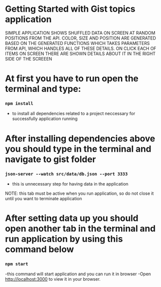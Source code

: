 # Getting Started with Gist topics application

SIMPLE APPLICATION SHOWS SHUFFLED DATA ON SCREEN AT RANDOM POSITIONS FROM THE API. COLOR, SIZE AND POSITION ARE GENERATED BASED ON THE GENERATED FUNCTIONS WHICH TAKES PARAMETERS FROM API, WHICH HANDLES ALL OF THESE DETAILS. ON CLICK EACH OF ITEMS ON SCREEN THERE ARE SHOWN DETAILS ABOUT IT IN THE RIGHT SIDE OF THE SCREEEN

# At first you have to run open the terminal and type:

### `npm install`

- to install all dependencies related to a project neccessary for successfully application running

# After installing dependencies above you should type in the terminal and navigate to gist folder

### `json-server --watch src/data/db.json --port 3333`

- this is unnecessary step for having data in the application 

NOTE: this tab must be active when you run application, so do not close it until you want to terminate application

# After setting data up you should open another tab in the terminal and run application by using this command below

### `npm start`

-this command will start application and you can run it in browser
-Open [http://localhost:3000](http://localhost:3000) to view it in your browser.
